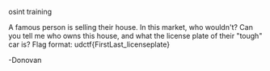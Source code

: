 osint training

A famous person is selling their house. In this market, who wouldn't? Can you tell me who owns this house, and what the license plate of their "tough" car is? Flag format: udctf{FirstLast_licenseplate}

-Donovan
